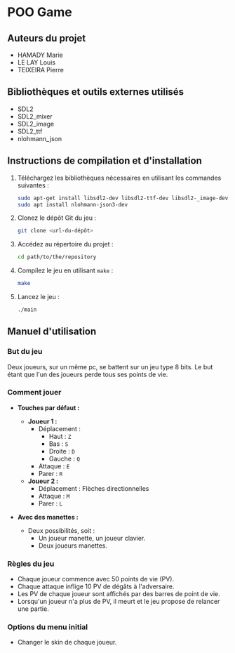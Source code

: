 # POO Game

## Auteurs du projet
- HAMADY Marie 
- LE LAY Louis
- TEIXEIRA Pierre 

## Bibliothèques et outils externes utilisés
- SDL2
- SDL2_mixer
- SDL2_image
- SDL2_ttf
- nlohmann_json

## Instructions de compilation et d'installation

1. Téléchargez les bibliothèques nécessaires en utilisant les commandes suivantes :
    ```sh
    sudo apt-get install libsdl2-dev libsdl2-ttf-dev libsdl2-_image-dev libsdl2-mixer-dev
    sudo apt install nlohmann-json3-dev
    ```

2. Clonez le dépôt Git du jeu :
    ```sh
    git clone <url-du-dépôt>
    ```

3. Accédez au répertoire du projet :
    ```sh
    cd path/to/the/repository
    ```

4. Compilez le jeu en utilisant `make` :
    ```sh
    make
    ```

5. Lancez le jeu :
    ```sh
    ./main
    ```

## Manuel d'utilisation

### But du jeu
Deux joueurs, sur un même pc, se battent sur un jeu type 8 bits. Le but étant que l'un des joueurs perde tous ses points de vie.

### Comment jouer

- **Touches par défaut :**
  - **Joueur 1 :**
    - Déplacement : 
		- Haut : `Z`
		- Bas : `S`
		- Droite : `D`
		- Gauche : `Q`
    - Attaque : `E`
    - Parer : `R`
  - **Joueur 2 :**
    - Déplacement : Flèches directionnelles
    - Attaque : `M`
    - Parer : `L`

- **Avec des manettes :**
  - Deux possibilités, soit :
	- Un joueur manette, un joueur clavier.
	- Deux joueurs manettes.

### Règles du jeu
- Chaque joueur commence avec 50 points de vie (PV).
- Chaque attaque inflige 10 PV de dégâts à l'adversaire.
- Les PV de chaque joueur sont affichés par des barres de point de vie.
- Lorsqu'un joueur n'a plus de PV, il meurt et le jeu propose de relancer une partie.

### Options du menu initial
- Changer le skin de chaque joueur.
